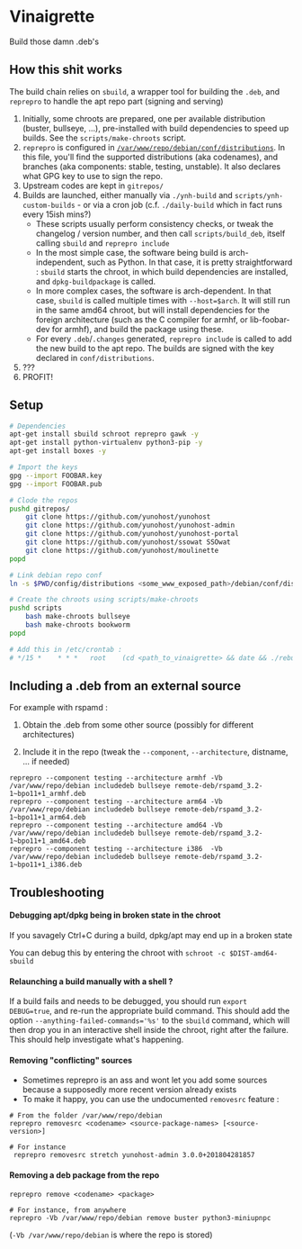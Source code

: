 Vinaigrette
===========

Build those damn .deb's

How this shit works
-------------------

The build chain relies on `sbuild`, a wrapper tool for building the `.deb`, and `reprepro` to handle the apt repo part (signing and serving)

1. Initially, some chroots are prepared, one per available distribution (buster, bullseye, ...), pre-installed with build dependencies to speed up builds. See the `scripts/make-chroots` script.
2. `reprepro` is configured in [`/var/www/repo/debian/conf/distributions`](config/distributions). In this file, you'll find the supported distributions (aka codenames), and branches (aka components: stable, testing, unstable). It also declares what GPG key to use to sign the repo.
3. Upstream codes are kept in `gitrepos/`
4. Builds are launched, either manually via `./ynh-build` and `scripts/ynh-custom-builds` - or via a cron job (c.f. `./daily-build` which in fact runs every 15ish mins?)
    - These scripts usually perform consistency checks, or tweak the changelog / version number, and then call `scripts/build_deb`, itself calling `sbuild` and `reprepro include`
    - In the most simple case, the software being build is arch-independent, such as Python. In that case, it is pretty straightforward : `sbuild` starts the chroot, in which build dependencies are installed, and `dpkg-buildpackage` is called.
    - In more complex cases, the software is arch-dependent. In that case, `sbuild` is called multiple times with `--host=$arch`. It will  still run in the same amd64 chroot, but will install dependencies for the foreign architecture (such as the C compiler for armhf, or lib-foobar-dev for armhf), and build the package using these.
    - For every `.deb`/`.changes` generated, `reprepro include` is called to add the new build to the apt repo. The builds are signed with the key declared in `conf/distributions`.
5. ???
6. PROFIT!

Setup
-----

```bash
# Dependencies
apt-get install sbuild schroot reprepro gawk -y
apt-get install python-virtualenv python3-pip -y
apt-get install boxes -y

# Import the keys
gpg --import FOOBAR.key
gpg --import FOOBAR.pub

# Clode the repos
pushd gitrepos/
    git clone https://github.com/yunohost/yunohost
    git clone https://github.com/yunohost/yunohost-admin
    git clone https://github.com/yunohost/yunohost-portal
    git clone https://github.com/yunohost/ssowat SSOwat
    git clone https://github.com/yunohost/moulinette
popd

# Link debian repo conf
ln -s $PWD/config/distributions <some_www_exposed_path>/debian/conf/distributions

# Create the chroots using scripts/make-chroots
pushd scripts
    bash make-chroots bullseye
    bash make-chroots bookworm
popd

# Add this in /etc/crontab :
# */15 *	* * *	root    (cd <path_to_vinaigrette> && date && ./rebuild-unstable) >> /var/log/rebuild-unstable.log
```

Including a .deb from an external source
----------------------------------------

For example with rspamd :

1. Obtain the .deb from some other source (possibly for different architectures)

2. Include it in the repo (tweak the `--component`, `--architecture`, distname, ... if needed)

```
reprepro --component testing --architecture armhf -Vb /var/www/repo/debian includedeb bullseye remote-deb/rspamd_3.2-1~bpo11+1_armhf.deb
reprepro --component testing --architecture arm64 -Vb /var/www/repo/debian includedeb bullseye remote-deb/rspamd_3.2-1~bpo11+1_arm64.deb
reprepro --component testing --architecture amd64 -Vb /var/www/repo/debian includedeb bullseye remote-deb/rspamd_3.2-1~bpo11+1_amd64.deb
reprepro --component testing --architecture i386  -Vb /var/www/repo/debian includedeb bullseye remote-deb/rspamd_3.2-1~bpo11+1_i386.deb
```

Troubleshooting
---------------

#### Debugging apt/dpkg being in broken state in the chroot

If you savagely Ctrl+C during a build, dpkg/apt may end up in a broken state

You can debug this by entering the chroot with `schroot -c $DIST-amd64-sbuild`

#### Relaunching a build manually with a shell ?

If a build fails and needs to be debugged, you should run `export DEBUG=true`, and re-run the appropriate build command. This should add the option `--anything-failed-commands='%s'` to the `sbuild` command, which will then drop you in an interactive shell inside the chroot, right after the failure. This should help investigate what's happening.

#### Removing "conflicting" sources

- Sometimes reprepro is an ass and wont let you add some sources because a
  supposedly more recent version already exists
- To make it happy, you can use the undocumented `removesrc` feature :

```
# From the folder /var/www/repo/debian
reprepro removesrc <codename> <source-package-names> [<source-version>]

# For instance
 reprepro removesrc stretch yunohost-admin 3.0.0+201804281857
```

#### Removing a deb package from the repo

```
reprepro remove <codename> <package>

# For instance, from anywhere
reprepro -Vb /var/www/repo/debian remove buster python3-miniupnpc
```
(`-Vb /var/www/repo/debian` is where the repo is stored)
